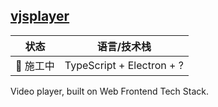 ## [vjsplayer](https://github.com/z0gSh1u/vjsplayer)

| 状态                      | 语言/技术栈               |
| ------------------------- | ------------------------- |
| **:construction:** 施工中 | TypeScript + Electron + ? |

Video player, built on Web Frontend Tech Stack.
